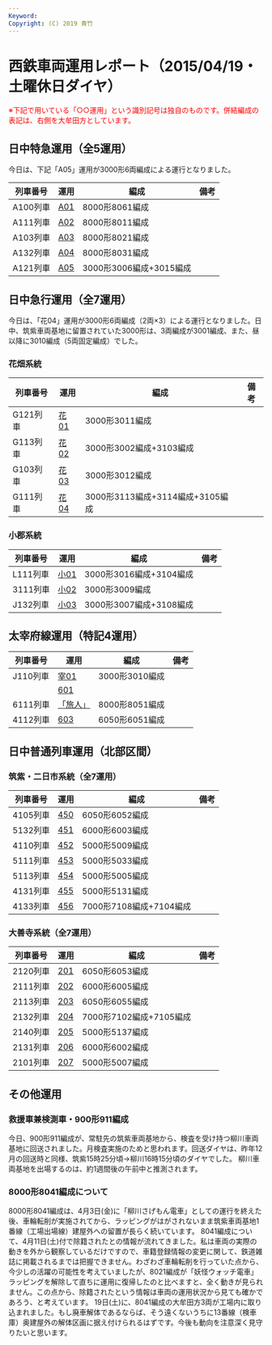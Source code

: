 ```yaml
---
Keyword: 
Copyright: (C) 2019 青竹
---
```


# 西鉄車両運用レポート（2015/04/19・土曜休日ダイヤ）

<span style="color:#FF0000;">※下記で用いている「○○運用」という識別記号は独自のものです。併結編成の表記は、右側を大牟田方としています。</span>

## 日中特急運用（全5運用）

今日は、下記「A05」運用が3000形6両編成による運行となりました。

| 列車番号 | 運用 | 編成 | 備考 |
| --- | --- | --- | --- |
| A100列車 | [A01](https://aotake91.net/railway/nishitetsu/dia/20150404/unyoulist-holiday.htm#HA01) | 8000形8061編成 |  |
| A111列車 | [A02](https://aotake91.net/railway/nishitetsu/dia/20150404/unyoulist-holiday.htm#HA02) | 8000形8011編成 |  |
| A103列車 | [A03](https://aotake91.net/railway/nishitetsu/dia/20150404/unyoulist-holiday.htm#HA03) | 8000形8021編成 |  |
| A132列車 | [A04](https://aotake91.net/railway/nishitetsu/dia/20150404/unyoulist-holiday.htm#HA04) | 8000形8031編成 |  |
| A121列車 | [A05](https://aotake91.net/railway/nishitetsu/dia/20150404/unyoulist-holiday.htm#HA05) | 3000形3006編成+3015編成 |  |

## 日中急行運用（全7運用）

今日は、「花04」運用が3000形6両編成（2両×3）による運行となりました。日中、筑紫車両基地に留置されていた3000形は、3両編成が3001編成、また、昼以降に3010編成（5両固定編成）でした。

### 花畑系統

| 列車番号 | 運用 | 編成 | 備考 |
| --- | --- | --- | --- |
| G121列車 | [花01](https://aotake91.net/railway/nishitetsu/dia/20150404/unyoulist-holiday.htm#HG01) | 3000形3011編成 |  |
| G113列車 | [花02](https://aotake91.net/railway/nishitetsu/dia/20150404/unyoulist-holiday.htm#HG02) | 3000形3002編成+3103編成 |  |
| G103列車 | [花03](https://aotake91.net/railway/nishitetsu/dia/20150404/unyoulist-holiday.htm#HG03) | 3000形3012編成 |  |
| G111列車 | [花04](https://aotake91.net/railway/nishitetsu/dia/20150404/unyoulist-holiday.htm#HG04) | 3000形3113編成+3114編成+3105編成 |  |

### 小郡系統

| 列車番号 | 運用 | 編成 | 備考 |
| --- | --- | --- | --- |
| L111列車 | [小01](https://aotake91.net/railway/nishitetsu/dia/20150404/unyoulist-holiday.htm#HJ01) | 3000形3016編成+3104編成 |  |
| 3111列車 | [小02](https://aotake91.net/railway/nishitetsu/dia/20150404/unyoulist-holiday.htm#HJ02) | 3000形3009編成 |  |
| J132列車 | [小03](https://aotake91.net/railway/nishitetsu/dia/20150404/unyoulist-holiday.htm#HJ03) | 3000形3007編成+3108編成 |  |

## 太宰府線運用（特記4運用）

| 列車番号 | 運用 | 編成 | 備考 |
| --- | --- | --- | --- |
| J110列車 | [宰01](https://aotake91.net/railway/nishitetsu/dia/20150404/unyoulist-holiday.htm#HL01) | 3000形3010編成 |  |
|  | [601](https://aotake91.net/railway/nishitetsu/dia/20150404/unyoulist-holiday.htm#H601) |  |  |
| 6111列車 | [「旅人」](https://aotake91.net/railway/nishitetsu/dia/20150404/unyoulist-holiday.htm#H602) | 8000形8051編成 |  |
| 4112列車 | [603](https://aotake91.net/railway/nishitetsu/dia/20150404/unyoulist-holiday.htm#H603) | 6050形6051編成 |  |

## 日中普通列車運用（北部区間）

### 筑紫・二日市系統（全7運用）

| 列車番号 | 運用 | 編成 | 備考 |
| --- | --- | --- | --- |
| 4105列車 | [450](https://aotake91.net/railway/nishitetsu/dia/20150404/unyoulist-holiday.htm#H450) | 6050形6052編成 |  |
| 5132列車 | [451](https://aotake91.net/railway/nishitetsu/dia/20150404/unyoulist-holiday.htm#H451) | 6000形6003編成 |  |
| 4110列車 | [452](https://aotake91.net/railway/nishitetsu/dia/20150404/unyoulist-holiday.htm#H452) | 5000形5009編成 |  |
| 5111列車 | [453](https://aotake91.net/railway/nishitetsu/dia/20150404/unyoulist-holiday.htm#H453) | 5000形5033編成 |  |
| 5113列車 | [454](https://aotake91.net/railway/nishitetsu/dia/20150404/unyoulist-holiday.htm#H454) | 5000形5005編成 |  |
| 4131列車 | [455](https://aotake91.net/railway/nishitetsu/dia/20150404/unyoulist-holiday.htm#H455) | 5000形5131編成 |  |
| 4133列車 | [456](https://aotake91.net/railway/nishitetsu/dia/20150404/unyoulist-holiday.htm#H456) | 7000形7108編成+7104編成 |  |

### 大善寺系統（全7運用）

| 列車番号 | 運用 | 編成 | 備考 |
| --- | --- | --- | --- |
| 2120列車 | [201](https://aotake91.net/railway/nishitetsu/dia/20150404/unyoulist-holiday.htm#H201) | 6050形6053編成 |  |
| 2111列車 | [202](https://aotake91.net/railway/nishitetsu/dia/20150404/unyoulist-holiday.htm#H202) | 6000形6005編成 |  |
| 2113列車 | [203](https://aotake91.net/railway/nishitetsu/dia/20150404/unyoulist-holiday.htm#H203) | 6050形6055編成 |  |
| 2132列車 | [204](https://aotake91.net/railway/nishitetsu/dia/20150404/unyoulist-holiday.htm#H204) | 7000形7102編成+7105編成 |  |
| 2140列車 | [205](https://aotake91.net/railway/nishitetsu/dia/20150404/unyoulist-holiday.htm#H205) | 5000形5137編成 |  |
| 2131列車 | [206](https://aotake91.net/railway/nishitetsu/dia/20150404/unyoulist-holiday.htm#H206) | 6000形6002編成 |  |
| 2101列車 | [207](https://aotake91.net/railway/nishitetsu/dia/20150404/unyoulist-holiday.htm#H207) | 5000形5007編成 |  |

## その他運用

### 救援車兼検測車・900形911編成

今日、900形911編成が、常駐先の筑紫車両基地から、検査を受け持つ柳川車両基地に回送されました。月検査実施のためと思われます。回送ダイヤは、昨年12月の回送時と同様、筑紫15時25分頃→柳川16時15分頃のダイヤでした。
柳川車両基地を出場するのは、約1週間後の午前中と推測されます。

### 8000形8041編成について

8000形8041編成は、4月3日(金)に「柳川さげもん電車」としての運行を終えた後、車輪転削が実施されてから、ラッピングがはがされないまま筑紫車両基地1番線（工場出場線）建屋外への留置が長らく続いています。
8041編成について、4月11日(土)付で除籍されたとの情報が流れてきました。私は車両の実際の動きを外から観察しているだけですので、車籍登録情報の変更に関して、鉄道雑誌に掲載されるまでは把握できません。わざわざ車輪転削を行っていた点から、今少しの活躍の可能性を考えていましたが、8021編成が「妖怪ウォッチ電車」ラッピングを解除して直ちに運用に復帰したのと比べますと、全く動きが見られません。この点から、除籍されたという情報は車両の運用状況から見ても確かであろう、と考えています。
19日(土)に、8041編成の大牟田方3両が工場内に取り込まれました。もし廃車解体であるならば、そう遠くないうちに13番線（検車庫）奥建屋外の解体区画に据え付けられるはずです。今後も動向を注意深く見守りたいと思います。

